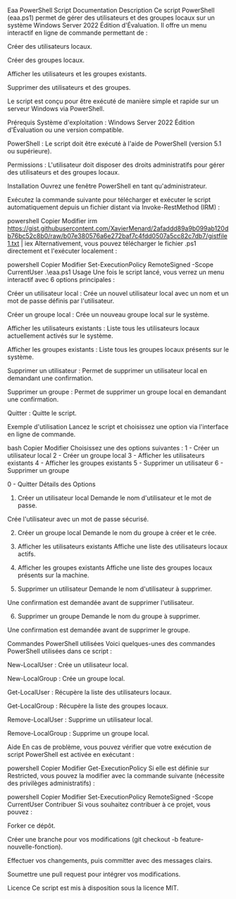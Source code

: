 Eaa PowerShell Script Documentation
Description
Ce script PowerShell (eaa.ps1) permet de gérer des utilisateurs et des groupes locaux sur un système Windows Server 2022 Édition d'Évaluation. Il offre un menu interactif en ligne de commande permettant de :

Créer des utilisateurs locaux.

Créer des groupes locaux.

Afficher les utilisateurs et les groupes existants.

Supprimer des utilisateurs et des groupes.

Le script est conçu pour être exécuté de manière simple et rapide sur un serveur Windows via PowerShell.

Prérequis
Système d'exploitation : Windows Server 2022 Édition d'Évaluation ou une version compatible.

PowerShell : Le script doit être exécuté à l'aide de PowerShell (version 5.1 ou supérieure).

Permissions : L'utilisateur doit disposer des droits administratifs pour gérer des utilisateurs et des groupes locaux.

Installation
Ouvrez une fenêtre PowerShell en tant qu'administrateur.

Exécutez la commande suivante pour télécharger et exécuter le script automatiquement depuis un fichier distant via Invoke-RestMethod (IRM) :

powershell
Copier
Modifier
irm https://gist.githubusercontent.com/XavierMenard/2afaddd89a9b099ab120db76bc52c8b0/raw/b07e380576a6e272baf7c4fdd0507a5cc82c7db7/gistfile1.txt | iex
Alternativement, vous pouvez télécharger le fichier .ps1 directement et l'exécuter localement :

powershell
Copier
Modifier
Set-ExecutionPolicy RemoteSigned -Scope CurrentUser
.\eaa.ps1
Usage
Une fois le script lancé, vous verrez un menu interactif avec 6 options principales :

Créer un utilisateur local : Crée un nouvel utilisateur local avec un nom et un mot de passe définis par l'utilisateur.

Créer un groupe local : Crée un nouveau groupe local sur le système.

Afficher les utilisateurs existants : Liste tous les utilisateurs locaux actuellement activés sur le système.

Afficher les groupes existants : Liste tous les groupes locaux présents sur le système.

Supprimer un utilisateur : Permet de supprimer un utilisateur local en demandant une confirmation.

Supprimer un groupe : Permet de supprimer un groupe local en demandant une confirmation.

Quitter : Quitte le script.

Exemple d'utilisation
Lancez le script et choisissez une option via l'interface en ligne de commande.

bash
Copier
Modifier
Choisissez une des options suivantes :
1 - Créer un utilisateur local
2 - Créer un groupe local
3 - Afficher les utilisateurs existants
4 - Afficher les groupes existants
5 - Supprimer un utilisateur
6 - Supprimer un groupe

0 - Quitter
Détails des Options
1. Créer un utilisateur local
Demande le nom d'utilisateur et le mot de passe.

Crée l'utilisateur avec un mot de passe sécurisé.

2. Créer un groupe local
Demande le nom du groupe à créer et le crée.

3. Afficher les utilisateurs existants
Affiche une liste des utilisateurs locaux actifs.

4. Afficher les groupes existants
Affiche une liste des groupes locaux présents sur la machine.

5. Supprimer un utilisateur
Demande le nom d'utilisateur à supprimer.

Une confirmation est demandée avant de supprimer l'utilisateur.

6. Supprimer un groupe
Demande le nom du groupe à supprimer.

Une confirmation est demandée avant de supprimer le groupe.

Commandes PowerShell utilisées
Voici quelques-unes des commandes PowerShell utilisées dans ce script :

New-LocalUser : Crée un utilisateur local.

New-LocalGroup : Crée un groupe local.

Get-LocalUser : Récupère la liste des utilisateurs locaux.

Get-LocalGroup : Récupère la liste des groupes locaux.

Remove-LocalUser : Supprime un utilisateur local.

Remove-LocalGroup : Supprime un groupe local.

Aide
En cas de problème, vous pouvez vérifier que votre exécution de script PowerShell est activée en exécutant :

powershell
Copier
Modifier
Get-ExecutionPolicy
Si elle est définie sur Restricted, vous pouvez la modifier avec la commande suivante (nécessite des privilèges administratifs) :

powershell
Copier
Modifier
Set-ExecutionPolicy RemoteSigned -Scope CurrentUser
Contribuer
Si vous souhaitez contribuer à ce projet, vous pouvez :

Forker ce dépôt.

Créer une branche pour vos modifications (git checkout -b feature-nouvelle-fonction).

Effectuer vos changements, puis committer avec des messages clairs.

Soumettre une pull request pour intégrer vos modifications.

Licence
Ce script est mis à disposition sous la licence MIT.

